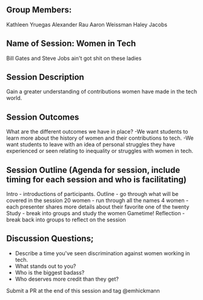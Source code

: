 ## Group Members:
Kathleen Yruegas
Alexander Rau
Aaron Weissman
Haley Jacobs

## Name of Session: Women in Tech

Bill Gates and Steve Jobs ain't got shit on these ladies

## Session Description 

Gain a greater understanding of contributions women have made in the tech world.

## Session Outcomes 

What are the different outcomes we have in place? 
-We want students to learn more about the history of women and their contributions to tech.
-We want students to leave with an idea of personal struggles they have experienced or seen relating to inequality or   struggles with women in tech.

## Session Outline (Agenda for session, include timing for each session and who is facilitating)

Intro - introductions of participants.
Outline - go through what will be covered in the session
20 women - run through all the names
4 women - each presenter shares more details about their favorite one of the twenty
Study - break into groups and study the women
Gametime!
Reflection - break back into groups to reflect on the session

## Discussion Questions;
- Describe a time you've seen discrimination against women working in tech.
- What stands out to you?
- Who is the biggest badass?
- Who deserves more credit than they get?


Submit a PR at the end of this session and tag @emhickmann
